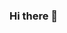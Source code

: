 ### Hi there 👋

<!--
**franncot/franncot** is a ✨ _special_ ✨ repository because its `README.md` (this file) appears on your GitHub profile.

Here are some ideas to get you started:

- 🔭 I’m currently working on ... The Microsoft Git Hub Challenge
- 🌱 I’m currently learning ... Git /Devops practices
- 👯 I’m looking to collaborate on ...any projects
- 🤔 I’m looking for help with ... probably with everything hahaha
- 💬 Ask me about ... VideoGames
- 📫 How to reach me: ... ftoq13 on linkedIn
- 😄 Pronouns: ... He/him
- ⚡ Fun fact: ... Don't know how to drive a car ... yet!
-->

